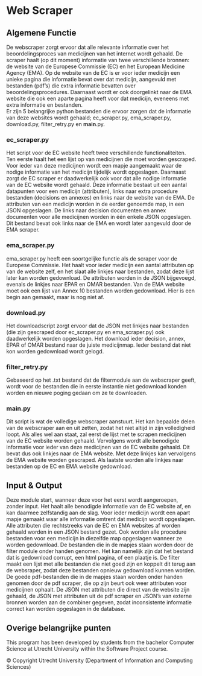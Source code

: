 # Web Scraper


## Algemene Functie
De webscraper zorgt ervoor dat alle relevante informatie over het beoordelingsproces van medicijnen van het internet wordt gehaald. De scraper haalt (op dit moment) informatie van twee verschillende bronnen: de website van de Europese Commissie (EC) en het European Medicine Agency (EMA). Op de website van de EC is er voor ieder medicijn een unieke pagina die informatie bevat over dat medicijn, aangevuld met bestanden (pdf’s) die extra informatie bevatten over beoordelingsprocedures. Daarnaast wordt er ook doorgelinkt naar de EMA website die ook een aparte pagina heeft voor dat medicijn, eveneens met extra informatie en bestanden.  
Er zijn 5 belangrijke python bestanden die ervoor zorgen dat de informatie van deze websites wordt gehaald; ec_scraper.py, ema_scraper.py, download.py, filter_retry.py en __main__.py.

### ec_scraper.py
Het script voor de EC website heeft twee verschillende functionaliteiten. Ten eerste haalt het een lijst op van medicijnen die moet worden gescraped. Voor ieder van deze medicijnen wordt een mapje aangemaakt waar de nodige informatie van het medicijn tijdelijk wordt opgeslagen. Daarnaast zorgt de EC scraper er daadwerkelijk ook voor dat alle nodige informatie van de EC website wordt gehaald. Deze informatie bestaat uit een aantal datapunten voor een medicijn (attributen), links naar extra procedure bestanden (decisions en annexes) en links naar de website van de EMA. De attributen van een medicijn worden in de eerder genoemde map, in een JSON opgeslagen. De links naar decision documenten en annex documenten  voor alle medicijnen worden in één enkele JSON opgeslagen. Dit bestand bevat ook links naar de EMA en wordt later aangevuld door de EMA scraper. 

### ema_scraper.py
ema_scraper.py heeft een soortgelijke functie als de scraper voor de Europese Commissie. Het haalt voor ieder medicijn een aantal attributen op van de website zelf, en het slaat alle linkjes naar bestanden, zodat deze lijst later kan worden gedownload. De attributen worden in de JSON bijgevoegd, evenals de linkjes naar EPAR en OMAR bestanden. Van de EMA website moet ook een lijst van Annex 10 bestanden worden gedownload. Hier is een begin aan gemaakt, maar is nog niet af.

### download.py
Het downloadscript zorgt ervoor dat de JSON met linkjes naar bestanden (die zijn gescraped door ec_scraper.py en ema_scraper.py) ook daadwerkelijk worden opgeslagen. Het download ieder decision, annex, EPAR of OMAR bestand naar de juiste medicijnmap. Ieder bestand dat niet kon worden gedownload wordt gelogd. 

### filter_retry.py
Gebaseerd op het .txt bestand dat de filtermodule aan de webscraper geeft, wordt voor de bestanden die in eerste instantie niet gedownload konden worden en nieuwe poging gedaan om ze te downloaden. 

### __main__.py
Dit script is wat de volledige webscraper aanstuurt. Het kan bepaalde delen van de webscraper aan en uit zetten, zodat het niet altijd in zijn volledigheid loopt. Als alles wel aan staat, zal eerst de lijst met te scrapen medicijnen van de EC website worden gehaald. Vervolgens wordt alle benodigde informatie voor ieder van deze medicijnen van de EC website gehaald. Dit bevat dus ook linkjes naar de EMA website. Met deze linkjes kan vervolgens de EMA website worden gescraped. Als laatste worden alle linkjes naar bestanden op de EC en EMA website gedownload.


## Input & Output
Deze module start, wanneer deze voor het eerst wordt aangeroepen, zonder input. Het haalt alle benodigde informatie van de EC website af, en kan daarmee zelfstandig aan de slag. Voor ieder medicijn wordt een apart mapje gemaakt waar alle informatie omtrent dat medicijn wordt opgeslagen. Alle attributen die rechtstreeks van de EC en EMA websites af worden gehaald worden in een JSON bestand gezet. Ook worden alle procedure bestanden voor een medicijn in diezelfde map opgeslagen wanneer ze worden gedownload. De bestanden die in de mapjes staan worden door de filter module onder handen genomen. Het kan namelijk zijn dat het bestand dat is gedownload corrupt, een html pagina, of een plaatje is. De filter maakt een lijst met alle bestanden die niet goed zijn en koppelt dit terug aan de websraper, zodat deze bestanden opnieuw gedownload kunnen worden.
De goede pdf-bestanden die in de mapjes staan worden onder handen genomen door de pdf scraper, die op zijn beurt ook weer attributen voor medicijnen ophaalt. De JSON met attributen die direct van de website zijn gehaald, de JSON met attributen uit de pdf scraper en JSON’s van externe bronnen worden aan de combiner gegeven, zodat inconsistente informatie correct kan worden opgeslagen in de database.

## Overige belangrijke punten



This program has been developed by students from the bachelor Computer Science at Utrecht University within the Software Project course.

© Copyright Utrecht University (Department of Information and Computing Sciences)
